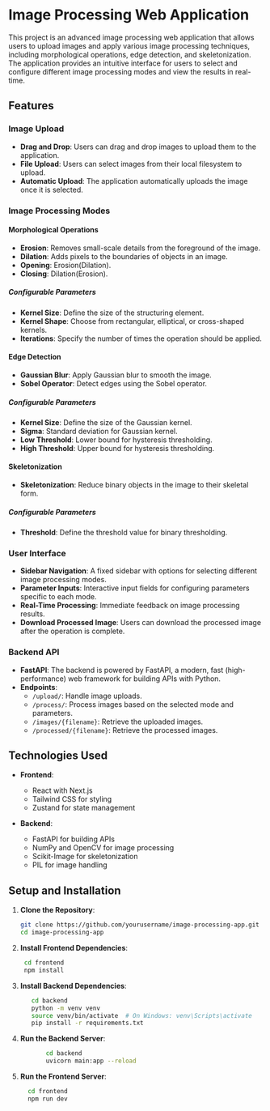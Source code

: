 # Image Processing Web Application

This project is an advanced image processing web application that allows users to upload images and apply various image processing techniques, including morphological operations, edge detection, and skeletonization. The application provides an intuitive interface for users to select and configure different image processing modes and view the results in real-time.

## Features

### Image Upload
- **Drag and Drop**: Users can drag and drop images to upload them to the application.
- **File Upload**: Users can select images from their local filesystem to upload.
- **Automatic Upload**: The application automatically uploads the image once it is selected.

### Image Processing Modes

#### Morphological Operations
- **Erosion**: Removes small-scale details from the foreground of the image.
- **Dilation**: Adds pixels to the boundaries of objects in an image.
- **Opening**: Erosion(Dilation).
- **Closing**: Dilation(Erosion).

##### Configurable Parameters
- **Kernel Size**: Define the size of the structuring element.
- **Kernel Shape**: Choose from rectangular, elliptical, or cross-shaped kernels.
- **Iterations**: Specify the number of times the operation should be applied.

#### Edge Detection
- **Gaussian Blur**: Apply Gaussian blur to smooth the image.
- **Sobel Operator**: Detect edges using the Sobel operator.

##### Configurable Parameters
- **Kernel Size**: Define the size of the Gaussian kernel.
- **Sigma**: Standard deviation for Gaussian kernel.
- **Low Threshold**: Lower bound for hysteresis thresholding.
- **High Threshold**: Upper bound for hysteresis thresholding.

#### Skeletonization
- **Skeletonization**: Reduce binary objects in the image to their skeletal form.

##### Configurable Parameters
- **Threshold**: Define the threshold value for binary thresholding.

### User Interface
- **Sidebar Navigation**: A fixed sidebar with options for selecting different image processing modes.
- **Parameter Inputs**: Interactive input fields for configuring parameters specific to each mode.
- **Real-Time Processing**: Immediate feedback on image processing results.
- **Download Processed Image**: Users can download the processed image after the operation is complete.

### Backend API
- **FastAPI**: The backend is powered by FastAPI, a modern, fast (high-performance) web framework for building APIs with Python.
- **Endpoints**:
  - `/upload/`: Handle image uploads.
  - `/process/`: Process images based on the selected mode and parameters.
  - `/images/{filename}`: Retrieve the uploaded images.
  - `/processed/{filename}`: Retrieve the processed images.


## Technologies Used
- **Frontend**:
  - React with Next.js
  - Tailwind CSS for styling
  - Zustand for state management

- **Backend**:
  - FastAPI for building APIs
  - NumPy and OpenCV for image processing
  - Scikit-Image for skeletonization
  - PIL for image handling

## Setup and Installation

1. **Clone the Repository**:
   ```bash
   git clone https://github.com/yourusername/image-processing-app.git
   cd image-processing-app

2. **Install Frontend Dependencies**:
   ```bash
    cd frontend
    npm install
3. **Install Backend Dependencies**:
   ```bash
      cd backend
      python -m venv venv
      source venv/bin/activate  # On Windows: venv\Scripts\activate
      pip install -r requirements.txt

4. **Run the Backend Server**:
   ```bash
          cd backend
          uvicorn main:app --reload

5. **Run the Frontend Server**:
   ```bash
     cd frontend
     npm run dev


   
